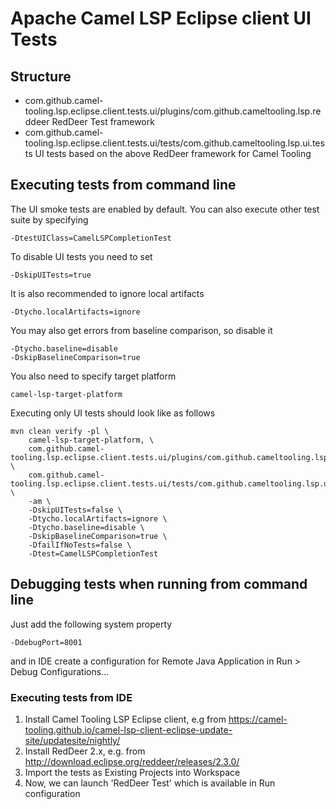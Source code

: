 # Apache Camel LSP Eclipse client UI Tests

## Structure

 - com.github.camel-tooling.lsp.eclipse.client.tests.ui/plugins/com.github.cameltooling.lsp.reddeer
   RedDeer Test framework
 - com.github.camel-tooling.lsp.eclipse.client.tests.ui/tests/com.github.cameltooling.lsp.ui.tests
   UI tests based on the above RedDeer framework for Camel Tooling

## Executing tests from command line

The UI smoke tests are enabled by default. You can also execute other test suite by specifying

    -DtestUIClass=CamelLSPCompletionTest

To disable UI tests you need to set

    -DskipUITests=true

It is also recommended to ignore local artifacts

    -Dtycho.localArtifacts=ignore

You may also get errors from baseline comparison, so disable it

    -Dtycho.baseline=disable
    -DskipBaselineComparison=true

You also need to specify target platform

    camel-lsp-target-platform

Executing only UI tests should look like as follows

    mvn clean verify -pl \
        camel-lsp-target-platform, \
        com.github.camel-tooling.lsp.eclipse.client.tests.ui/plugins/com.github.cameltooling.lsp.reddeer, \
        com.github.camel-tooling.lsp.eclipse.client.tests.ui/tests/com.github.cameltooling.lsp.ui.tests \
        -am \
        -DskipUITests=false \
        -Dtycho.localArtifacts=ignore \
        -Dtycho.baseline=disable \
        -DskipBaselineComparison=true \
        -DfailIfNoTests=false \
        -Dtest=CamelLSPCompletionTest

## Debugging tests when running from command line

Just add the following system property

    -DdebugPort=8001

and in IDE create a configuration for Remote Java Application in Run > Debug Configurations...

### Executing tests from IDE

1. Install Camel Tooling LSP Eclipse client, e.g from https://camel-tooling.github.io/camel-lsp-client-eclipse-update-site/updatesite/nightly/
2. Install RedDeer 2.x, e.g. from http://download.eclipse.org/reddeer/releases/2.3.0/
3. Import the tests as Existing Projects into Workspace
4. Now, we can launch 'RedDeer Test' which is available in Run configuration
